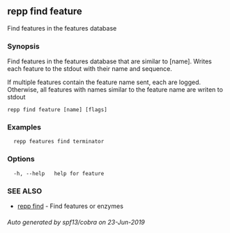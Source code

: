 ## repp find feature

Find features in the features database

### Synopsis

Find features in the features database that are similar to [name].
Writes each feature to the stdout with their name and sequence.

If multiple features contain the feature name sent, each are logged.
Otherwise, all features with names similar to the feature name are writen to stdout

```
repp find feature [name] [flags]
```

### Examples

```
  repp features find terminator
```

### Options

```
  -h, --help   help for feature
```

### SEE ALSO

* [repp find](repp_find.md)	 - Find features or enzymes

###### Auto generated by spf13/cobra on 23-Jun-2019
